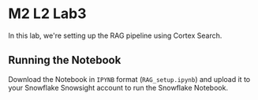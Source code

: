 # M2 L2 Lab3

In this lab, we're setting up the RAG pipeline using Cortex Search.

## Running the Notebook

Download the Notebook in `IPYNB` format (`RAG_setup.ipynb`) and upload it to your Snowflake Snowsight account to run the Snowflake Notebook.
